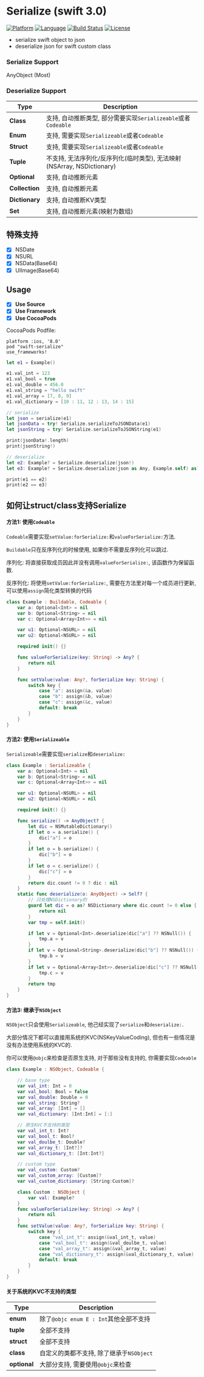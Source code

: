 # Serialize (swift 3.0)
[![Platform](http://img.shields.io/badge/platform-ios-blue.svg?style=flat)](https://developer.apple.com/iphone/index.action)
[![Language](http://img.shields.io/badge/language-swift-brightgreen.svg?style=flat)](https://developer.apple.com/swift)
[![Build Status](https://travis-ci.org/sagesse-cn/swift-serialize.svg?branch=master)](https://travis-ci.org/sagesse-cn/swift-serialize)
[![License](http://img.shields.io/badge/license-MIT-lightgrey.svg?style=flat)](http://mit-license.org)

* serialize swift object to json
* deserialize json for swift custom class

### Serialize Support
AnyObject (Most)

### Deserialize Support
Type                    | Description
----------------------- | -----------------------------------------------
**Class**               | 支持, 自动推断类型, 部分需要实现`Serializeable`或者`Codeable`
**Enum**                | 支持, 需要实现`Serializeable`或者`Codeable`
**Struct**              | 支持, 需要实现`Serializeable`或者`Codeable`
**Tuple**               | 不支持, 无法序列化/反序列化(临时类型), 无法映射(NSArray, NSDictionary)
**Optional**            | 支持, 自动推断元素
**Collection**          | 支持, 自动推断元素
**Dictionary**          | 支持, 自动推断KV类型
**Set**                 | 支持, 自动推断元素(映射为数组)

## 特殊支持
* [X] NSDate
* [X] NSURL
* [X] NSData(Base64)
* [X] UIImage(Base64)

## Usage
* [X] **Use Source**
* [X] **Use Framework**
* [X] **Use CocoaPods**

CocoaPods Podfile:
```Shell
platform :ios, '8.0'
pod "swift-serialize"
use_frameworks!
```

```swift
let e1 = Example()

e1.val_int = 123
e1.val_bool = true
e1.val_double = 456.0
e1.val_string = "hello swift"
e1.val_array = [7, 8, 9]
e1.val_dictionary = [10 : 11, 12 : 13, 14 : 15]

// serialize
let json = serialize(e1)
let jsonData = try! Serialize.serializeToJSONData(e1)
let jsonString = try! Serialize.serializeToJSONString(e1)

print(jsonData!.length)
print(jsonString!)

// deserialize
let e2: Example? = Serialize.deserialize(json!)
let e3: Example? = Serialize.deserialize(json as Any, Example.self) as? Example

print(e1 == e2)
print(e2 == e3)
```

## 如何让struct/class支持Serialize

#### 方法1: 使用`Codeable`

`Codeable`需要实现`setValue:forSerialize:`和`valueForSerialize:`方法.

`Buildable`只在反序列化的时候使用, 如果你不需要反序列化可以跳过.

序列化: 将直接获取成员因此并没有调用`valueForSerialize:`, 该函数作为保留函数.

反序列化: 将使用`setValue:forSerialize:`, 需要在方法里对每一个成员进行更新, 可以使用`assign`简化类型转换的代码

```swift
class Example : Buildable, Codeable {
    var a: Optional<Int> = nil
    var b: Optional<String> = nil
    var c: Optional<Array<Int>> = nil

    var u1: Optional<NSURL> = nil
    var u2: Optional<NSURL> = nil

    required init() {}

    func valueForSerialize(key: String) -> Any? {
        return nil
    }

    func setValue(value: Any?, forSerialize key: String) {
        switch key {
            case "a": assign(&a, value)
            case "b": assign(&b, value)
            case "c": assign(&c, value)
            default: break
        }
    }
}
```

#### 方法2: 使用`Serializeable`

`Serializeable`需要实现`serialize`和`deserialize:`

```swift
class Example : Serializeable {
    var a: Optional<Int> = nil
    var b: Optional<String> = nil
    var c: Optional<Array<Int>> = nil

    var u1: Optional<NSURL> = nil
    var u2: Optional<NSURL> = nil

    required init() {}

    func serialize() -> AnyObject? {
        let dic = NSMutableDictionary()
        if let o = a.serialize() {
            dic["a"] = o
        }
        if let o = b.serialize() {
            dic["b"] = o
        }
        if let o = c.serialize() {
            dic["c"] = o
        }
        return dic.count != 0 ? dic : nil
    }
    static func deserialize(o: AnyObject) -> Self? {
        // 只处理NSDictionary的
        guard let dic = o as? NSDictionary where dic.count != 0 else {
            return nil
        }
        var tmp = self.init()

        if let v = Optional<Int>.deserialize(dic["a"] ?? NSNull()) {
            tmp.a = v
        }
        if let v = Optional<String>.deserialize(dic["b"] ?? NSNull()) {
            tmp.b = v
        }
        if let v = Optional<Array<Int>>.deserialize(dic["c"] ?? NSNull()) {
            tmp.c = v
        }
        return tmp
    }
}
```

#### 方法3: 继承于`NSObject`

`NSObject`只会使用`Serializeable`, 他己经实现了`serialize`和`deserialize:`.

大部分情况下都可以直接用系统的KVC(NSKeyValueCoding), 但也有一些情况是没有办法使用系统的KVC的.

你可以使用`@objc`来检查是否原生支持, 对于那些没有支持的, 你需要实现`Codeable`

```swift
class Example : NSObject, Codeable {

    // base type
    var val_int: Int = 0
    var val_bool: Bool = false
    var val_double: Double = 0
    var val_string: String?
    var val_array: [Int] = []
    var val_dictionary: [Int:Int] = [:]

    // 原生KVC不支持的类型
    var val_int_t: Int?
    var val_bool_t: Bool?
    var val_doulbe_t: Double?
    var val_array_t: [Int?]?
    var val_dictionary_t: [Int:Int?]

    // custom type
    var val_custom: Custom?
    var val_custom_array: [Custom]?
    var val_custom_dictionary: [String:Custom]?

    class Custom : NSObject {
        var val: Example?
    }
    func valueForSerialize(key: String) -> Any? {
        return nil
    }
    func setValue(value: Any?, forSerialize key: String) {
        switch key {
            case "val_int_t": assign(&val_int_t, value)
            case "val_bool_t": assign(&val_doulbe_t, value)
            case "val_array_t": assign(&val_array_t, value)
            case "val_dictionary_t": assign(&val_dictionary_t, value)
            default: break
        }
    }
}
```

#### 关于系统的KVC不支持的类型
Type                    | Description
----------------------- | -----------------------------------------------
**enum**                | 除了`@objc enum E : Int`其他全部不支持
**tuple**               | 全部不支持
**struct**              | 全部不支持
**class**               | 自定义的类都不支持, 除了继承于`NSObject`
**optional**            | 大部分支持, 需要使用`@objc`来检查
